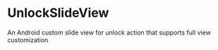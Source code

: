 # UnlockSlideView
An Android custom slide view for unlock action that supports full view customization

